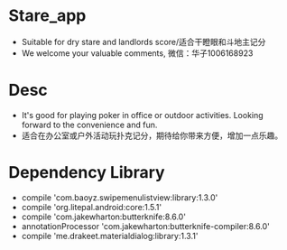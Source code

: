 # Stare_app
* Suitable for dry stare and landlords score/适合干瞪眼和斗地主记分
* We welcome your valuable comments, 微信：华子1006168923

# Desc
* It's good for playing poker in office or outdoor activities. Looking forward to the convenience and fun.
* 适合在办公室或户外活动玩扑克记分，期待给你带来方便，增加一点乐趣。

# Dependency Library
* compile 'com.baoyz.swipemenulistview:library:1.3.0'
* compile 'org.litepal.android:core:1.5.1'
* compile 'com.jakewharton:butterknife:8.6.0'
* annotationProcessor 'com.jakewharton:butterknife-compiler:8.6.0'
* compile 'me.drakeet.materialdialog:library:1.3.1'
